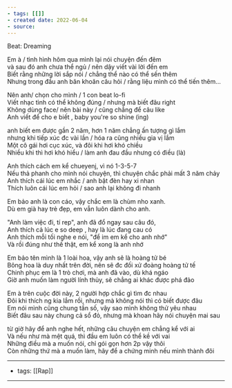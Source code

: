 ```yaml
---
- tags: [[]]
- created date: 2022-06-04
- source: 
---
```


Beat: Dreaming  
  
Em à / tình hình hôm qua mình lại nói chuyện đến đêm  
và sau đó anh chưa thể ngủ / nên dậy viết vài lời đến em  
Biết rằng những lời sắp nói / chẳng thể nào có thể sến thêm  
Nhưng trong đầu anh băn khoăn câu hỏi / rằng liệu mình có thể tiến thêm...  
  
Nên anh/ chọn cho mình / 1 con beat lo-fi  
Viết nhạc tình có thể không đúng / nhưng mà biết đâu right  
Không dùng face/ nên bài này / cũng chẳng để câu like  
Anh viết để cho e biết , baby you're so shine (ing)  
  
anh biết em được gần 2 năm, hơn 1 năm chẳng ấn tượng gì lắm  
nhưng khi tiếp xúc đc vài lần / hóa ra cũng nhiều gia vị lắm  
Một cô gái hơi cục xúc, và đôi khi hơi khó chiều  
Nhiều khi thì hơi khó hiểu / làm anh đau đầu nhưng có điều (là)  
  
Anh thích cách em kể chueyenj, vì nó 1-3-5-7  
Nếu thả phanh cho mình nói chuyện, thì chuyện chắc phải mất 3 năm chảy  
Anh thích cái lúc em nhắc / anh bật đèn hay xi nhan  
Thích luôn cái lúc em hỏi / sao anh lại không đi nhanh  
  

Em bảo anh là con cáo, vậy chắc em là chùm nho xanh.  
Dù em già hay trẻ đẹp, em vẫn luôn dành cho anh.  
  
  
"Anh làm việc đi, tí rep", anh đã đổ ngay sau câu đó,  
Anh thích cả lúc e so deep , hay là lúc đang cau có  
Anh thích mỗi tối nghe e nói, "để im em kể cho anh nhớ"  
Và rồi đúng như thế thật, em kể xong là anh nhớ  
  
  
  
Em bảo tên mình là 1 loài hoa, vậy anh sẽ là hoàng tử bé  
Bông hoa là duy nhất trên đời, nên sẽ đc đối xử đoàng hoàng tử tế  
Chinh phục em là 1 trò chơi, mà anh đã vào, dù khá ngáo  
Giờ anh muốn làm người lính thủy, sẽ chẳng ai khác được phá đảo  
  
  
Em à trên cuộc đời này, 2 người hợp chắc gì tìm đc nhau  
Đôi khi thích ng kia lắm rồi, nhưng mà không nói thì có biết được đâu  
Em nói mình cũng chung tần số, vậy sao mình không thử yêu nhau  
Biết đâu sau này chung cả sổ đỏ, nhưng mà khoan hãy nói chuyện mai sau  
  
từ giờ hãy để anh nghe hết, những câu chuyện em chẳng kể với ai  
Và nếu như mà mệt quá, thì đầu em luôn có thể kề với vai  
Những điều mà a muốn nói, chỉ gói gọn hơn 2p vậy thôi  
Còn những thứ mà a muốn làm, hãy để a chứng minh nếu mình thành đôi

---
- tags: [[Rap]] 
---